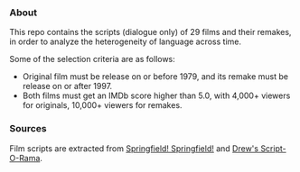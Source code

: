### About
This repo contains the scripts (dialogue only) of 29 films and their remakes, in order to analyze the heterogeneity of language across time.

Some of the selection criteria are as follows:
- Original film must be release on or before 1979, and its remake must be release on or after 1997.
- Both films must get an IMDb score higher than 5.0, with 4,000+ viewers for originals, 10,000+ viewers for remakes.

### Sources
Film scripts are extracted from [Springfield! Springfield!](https://www.springfieldspringfield.co.uk) and [Drew's Script-O-Rama](http://script-o-rama.com).
